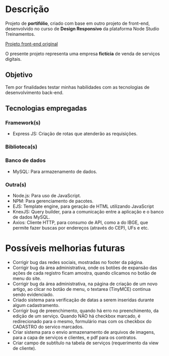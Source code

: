 # Descrição
Projeto de __portifólio__, criado com base em outro projeto de front-end,
desenvolvido no curso de __Design Responsivo__ da plataforma Node Studio
Treinamentos.

[Projeto front-end original](https://github.com/HugoBrandao-Dev/design-responsivo-node-studios.git)

O presente projeto representa uma empresa __fictícia__ de venda de serviços digitais.

## Objetivo
Tem por finalidades testar minhas habilidades com  as tecnologias de
desenvolvimento back-end.

## Tecnologias empregadas
### Framework(s)
* Express JS: Criação de rotas que atenderão as requisições.

### Biblioteca(s)


### Banco de dados
* MySQL: Para armazenamento de dados.

### Outra(s)
* Node.js: Para uso de JavaScript.
* NPM: Para gerenciamento de pacotes.
* EJS: Template engine, para geração de HTML utilizando JavaScript
* KnexJS: Query builder, para a comunicação entre a aplicação e o banco de dados MySQL.
* Axios: Cliente HTTP, para consumo de API, como a do IBGE, que permite fazer buscas por endereços (através do CEP), UFs e etc.

# Possíveis melhorias futuras
* Corrigir bug das redes sociais, mostradas no footer da página.
* Corrigir bug da área administrativa, onde os botões de expansão das ações de cada registro ficam amostra, quando clicamos no botão de menu do site.
* Corrigir bug da área administrativa, na página de criação de um novo artigo, ao clicar no botão de menu, o textarea (TinyMCE) continua sendo evidenciado.
* Criado sistema para verificação de datas a serem inseridas durante algum cadastramento.
* Corrigir bug de preenchimento, quando há erro no preenchimento, da edição de um serviço. Quando NÃO há checkbox marcado, é redirecionado para o mesmo, formulário mas com os checkbox do CADASTRO do servico marcados.
* Criar sistema para o envio  armazenamento de arquivos de imagens, para a capa de serviços e clientes, e pdf para os contratos.
* Criar campo de subtítulo na tabela de serviços (requerimento da view de cliente).